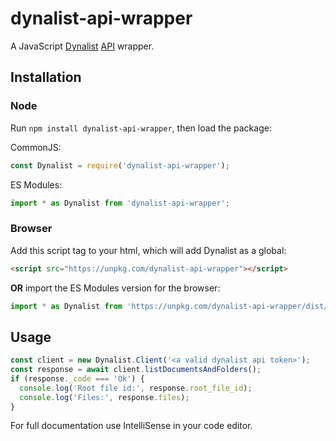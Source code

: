 # dynalist-api-wrapper
A JavaScript [Dynalist](https://dynalist.io) [API](https://apidocs.dynalist.io) wrapper.

## Installation

### Node
Run `npm install dynalist-api-wrapper`, then load the package:

CommonJS:
```js
const Dynalist = require('dynalist-api-wrapper');
```
ES Modules:
```js
import * as Dynalist from 'dynalist-api-wrapper';
```

### Browser
Add this script tag to your html, which will add Dynalist as a global:
```html
<script src="https://unpkg.com/dynalist-api-wrapper"></script>
```
**OR** import the ES Modules version for the browser:
```js
import * as Dynalist from 'https://unpkg.com/dynalist-api-wrapper/dist/browser/index.esm.js';
```

## Usage
```js
const client = new Dynalist.Client('<a valid dynalist api token>');
const response = await client.listDocumentsAndFolders();
if (response._code === 'Ok') {
  console.log('Root file id:', response.root_file_id);
  console.log('Files:', response.files);
}
```

For full documentation use IntelliSense in your code editor.
